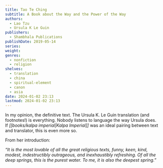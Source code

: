 ```yaml
---
title: Tao Te Ching
subtitle: A Book about the Way and the Power of the Way
authors:
  - Lao Tzu
  - Ursula K Le Guin
publishers:
  - Shambhala Publications
publishDate: 2019-05-14
series: 
weight: 
genres:
  - nonfiction
  - religion
shelves:
  - translation
  - china
  - spiritual-element
  - canon
  - asia
date: 2024-01-02 23:13
lastmod: 2024-01-02 23:13
---
```

In my opinion, the definitive text. The Ursula K. Le Guin translation (and footnotes!) is everything. Nobody listens to language the way Ursula does. If *[[books/kalpa imperial|Kalpa Imperial]]* was an ideal pairing between text and translator, this is even more so. 

From her introduction:  
  
_“It is the most lovable of all the great religious texts, funny, keen, kind, modest, indestructibly outrageous, and inexhaustibly refreshing. Of all the deep springs, this is the purest water. To me, it is also the deepest spring.”_  